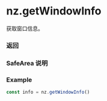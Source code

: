 # nz.getWindowInfo

获取窗口信息。

### 返回

<Results :data="results" />

### SafeArea 说明

<Results :data="safeArea" />

### Example

```ts
const info = nz.getWindowInfo()
```

<script setup>
const results = [
  {
    name: 'pixelRatio',
    type: 'number',
    desc: '设备像素比',
    version: '0.1.0',
  },
  {
    name: 'screenWidth',
    type: 'number',
    desc: '屏幕宽度，单位px',
    version: '0.1.0',
  },
  {
    name: 'screenHeight',
    type: 'number',
    desc: '屏幕高度，单位px',
    version: '0.1.0',
  },
  {
    name: 'windowWidth',
    type: 'number',
    desc: '可使用窗口宽度，单位px',
    version: '0.1.0',
  },
  {
    name: 'windowHeight',
    type: 'number',
    desc: '可使用窗口高度，单位px',
    version: '0.1.0',
  },
  {
    name: 'statusBarHeight',
    type: 'number',
    desc: '状态栏的高度，单位px',
    version: '0.1.0',
  },
  {
    name: 'safeArea',
    type: 'SafeArea',
    desc: '安全区域',
    version: '0.1.0',
  },
  {
    name: 'screenTop',
    type: 'number',
    desc: '窗口上边缘的 y 值，单位px',
    version: '0.1.0',
  },
]

const safeArea = [
  {
    name: 'left',
    type: 'number',
    desc: '安全区域左上角横坐标',
    version: '0.1.0',
  },
  {
    name: 'right',
    type: 'number',
    desc: '安全区域右下角横坐标',
    version: '0.1.0',
  },
  {
    name: 'top',
    type: 'number',
    desc: '安全区域左上角纵坐标',
    version: '0.1.0',
  },
  {
    name: 'bottom',
    type: 'number',
    desc: '安全区域右下角纵坐标',
    version: '0.1.0',
  },
  {
    name: 'width',
    type: 'number',
    desc: '安全区域的宽度',
    version: '0.1.0',
  },
  {
    name: 'height',
    type: 'number',
    desc: '安全区域的高度',
    version: '0.1.0',
  },
]
</script>
